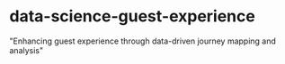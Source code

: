 # data-science-guest-experience
"Enhancing guest experience through data-driven journey mapping and analysis"
